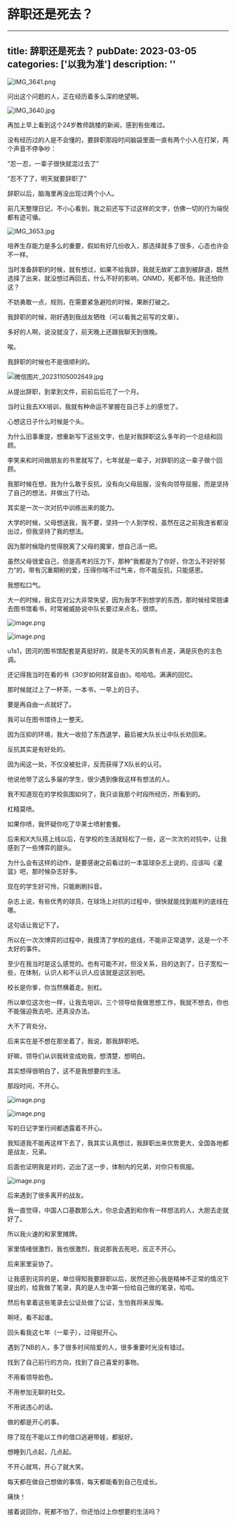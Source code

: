 # 辞职还是死去？

---
title: 辞职还是死去？
pubDate: 2023-03-05
categories: ['以我为准']
description: ''
---

![IMG_3641.png](%E8%BE%9E%E8%81%8C%E8%BF%98%E6%98%AF%E6%AD%BB%E5%8E%BB%EF%BC%9F.assets/IMG_3641.png)

问出这个问题的人，正在经历着多么深的绝望啊。

![IMG_3640.jpg](%E8%BE%9E%E8%81%8C%E8%BF%98%E6%98%AF%E6%AD%BB%E5%8E%BB%EF%BC%9F.assets/IMG_3640.jpg)

再加上早上看到这个24岁教师跳楼的新闻，感到有些难过。

没有经历过的人是不会懂的，要辞职那段时间脑袋里面一直有两个小人在打架，两个声音不停争吵：

“忍一忍，一辈子很快就混过去了”

“忍不了了，明天就要辞职了”

辞职以后，脑海里再没出现过两个小人。

前几天整理日记，不小心看到，我之前还写下过这样的文字，仿佛一切的行为端倪都有迹可循。

![IMG_3653.jpg](%E8%BE%9E%E8%81%8C%E8%BF%98%E6%98%AF%E6%AD%BB%E5%8E%BB%EF%BC%9F.assets/IMG_3653.jpg)

培养生存能力是多么的重要，假如有好几份收入，那选择就多了很多，心态也许会不一样。

当时准备辞职的时候，就有想过，如果不给我辞，我就无故旷工直到被辞退，既然选择了出来，就没想过再回去，什么不好的影响，QNMD，死都不怕，我还怕你这？

不妨勇敢一点，规则，在需要紧急避险的时候，果断打破之。

我辞职的时候，刚好遇到我战友牺牲（可以看我之前写的文章）。

多好的人啊，说没就没了，前天晚上还跟我聊天到很晚。

唉。

我辞职的时候也不是很顺利的。

![微信图片_20231105002649.jpg](%E8%BE%9E%E8%81%8C%E8%BF%98%E6%98%AF%E6%AD%BB%E5%8E%BB%EF%BC%9F.assets/%E5%BE%AE%E4%BF%A1%E5%9B%BE%E7%89%87_20231105002649.jpg)

从提出辞职，到拿到文件，前前后后花了一个月。

当时让我去XX培训，我就有种命运不掌握在自己手上的感觉了。

心想这日子什么时候是个头。

为什么旧事重提，想重新写下这些文字，也是对我辞职这么多年的一个总结和回顾。

李笑来和时间做朋友的书里就写了，七年就是一辈子，对辞职的这一辈子做个回顾。

我那时候在想，我为什么敢于反抗，没有向父母屈服，没有向领导屈服，而是坚持了自己的想法，并做出了行动。

其实是一次一次对抗中训练出来的能力。

大学的时候，父母想送我，我不要，坚持一个人到学校，虽然在这之前我连省都没出过，但我坚持了我的想法。

因为那时候隐约觉得脱离了父母的魔掌，想自己活一把。

虽然父母很爱自己，但是高考的压力下，那种”我都是为了你好，你怎么不好好努力“的，带有沉重期盼的爱，压得你喘不过气来，你不能反抗，只能感恩。

我想松口气。

大一的时候，我实在对公大非常失望，因为我学不到想学的东西，那时候经常翘课去图书馆看书，时常被威胁说中队长要过来点名，很烦。

![image.png](%E8%BE%9E%E8%81%8C%E8%BF%98%E6%98%AF%E6%AD%BB%E5%8E%BB%EF%BC%9F.assets/image.png)

![image.png](%E8%BE%9E%E8%81%8C%E8%BF%98%E6%98%AF%E6%AD%BB%E5%8E%BB%EF%BC%9F.assets/image%20(2).png)

u1s1，团河的图书馆配套是真挺好的，就是冬天的风景有点差，满是灰色的主色调。

还记得我当时在看的书《30岁如何财富自由》。哈哈哈。满满的回忆。

那时候就过上了一杯茶，一本书，一早上的日子。

要是再自由一点就好了。

我可以在图书馆待上一整天。

因为压抑的环境，我大一收拾了东西退学，最后被大队长让中队长劝回来。

反抗其实是有好处的。

因为闹这一处，不仅没被批评，反而获得了X队长的认可。

他说他带了这么多届的学生，很少遇到像我这样有想法的人。

我不知道现在的学校氛围如何了，我只谈我那个时段所经历，所看到的。

杠精莫喷。

如果你喷，我怀疑你吃了华莱士喷射套餐。

后来和X大队搭上线以后，在学校的生活就轻松了一些，这一次次的对抗中，让我感到了一些博弈的甜头。

为什么会有这样的动作，是要感谢之前看过的一本篮球杂志上说的，应该叫《灌篮》吧，那时候杂志好多。

现在的学生好可怜，只能刷刷抖音。

杂志上说，有些优秀的球员，在球场上对抗的过程中，很快就能找到裁判的底线在哪。

这句话让我记下了。

所以在一次次博弈的过程中，我摸清了学校的底线，不能非正常退学，这是一个不太好的事件。

至少在我当时是这么感觉的。也有可能不对，但没关系，目的达到了，日子宽松一些，在体制，认识人和不认识人应该就是这区别吧。

校长是你爹，你当然横着走。别杠。

所以单位这次也一样，让我去培训，三个领导给我做思想工作，我就不想去，你也不能强迫我去吧，还真没办法。

大不了背处分。

后来实在是不想在那坐着了，我说，那我辞职吧。

好嘛，领导们从训我转变成劝我，想清楚，想明白。

其实想得很明白了，这不是我想要的生活。

那段时间，不开心。

![image.png](%E8%BE%9E%E8%81%8C%E8%BF%98%E6%98%AF%E6%AD%BB%E5%8E%BB%EF%BC%9F.assets/image%20(3).png)

![image.png](%E8%BE%9E%E8%81%8C%E8%BF%98%E6%98%AF%E6%AD%BB%E5%8E%BB%EF%BC%9F.assets/image%20(4).png)

写的日记字里行间都透露着不开心。

我知道我不能再这样下去了，我其实认真想过，我辞职出来优势更大，全国各地都是战友，兄弟。

后面也证明我是对的，迈出了这一步，体制内的兄弟，对你只有佩服。

![image.png](%E8%BE%9E%E8%81%8C%E8%BF%98%E6%98%AF%E6%AD%BB%E5%8E%BB%EF%BC%9F.assets/image%20(5).png)

后来遇到了很多离开的战友。

我一直觉得，中国人口基数那么大，你总会遇到和你有一样想法的人，大胆去走就好了。

所以我火速的和家里摊牌。

家里情绪很激烈，我也很激烈，我说那我去死吧，反正不开心。

后来家里妥协了。

让我感到诧异的是，单位得知我要辞职以后，居然还担心我是精神不正常的情况下提出的，给我做了笔录，真的是人生中第一份给自己做的笔录，哈哈。

然后有拿着这些笔录去公证处做了公证，生怕我将来反悔。

啊呸，看不起谁。

回头看我这七年（一辈子），过得挺开心。

遇到了NB的人，多了很多时间陪爱的人，很多重要时光没有错过。

找到了自己前行的方向，找到了自己喜爱的事物。

不用看领导脸色。

不用参加无聊的社交。

不用说违心的话。

做的都是开心的事。

除了现在不能以工作的借口逃避带娃，都挺好。

想睡到几点起，几点起。

不开心就骂，开心了就大笑。

每天都在做自己想做的事情，每天都能看到自己在成长。

痛快！

接着说回你，死都不怕了，你还怕过上你想要的生活吗？

